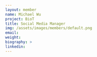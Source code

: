 ```yaml
---
layout: member
name: Michael Wu
project: BioT
title: Social Media Manager
img: /assets/images/members/default.png
email:
weight: 
biography: >
linkedin:
---
```

